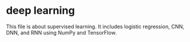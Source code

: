 # deep learning
This file is about supervised learning. It includes logistic regression, CNN, DNN, and RNN using NumPy and TensorFlow.
